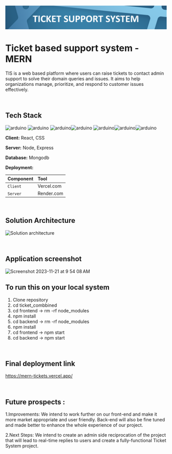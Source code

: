 
![Header](./header.png)

# Ticket based support system - MERN
 
TIS is a web based platform where users can raise tickets to contact admin support to solve their domain queries and issues. It aims to help organizations manage, prioritize, and respond to customer issues effectively. 

<br>

## Tech Stack

<img src="https://cdn.worldvectorlogo.com/logos/react-2.svg" alt="arduino" width="40" height="40"/> <img src="https://cdn.worldvectorlogo.com/logos/mongodb-icon-1.svg" alt="arduino" width="40" height="40"/> <img src="https://cdn.worldvectorlogo.com/logos/nodejs-2.svg" alt="arduino" width="40" height="40"/><img src="https://cdn.worldvectorlogo.com/logos/css-3.svg" alt="arduino" width="40" height="40"/> <img src="https://miro.medium.com/v2/resize:fit:4800/format:webp/1*XP-mZOrIqX7OsFInN2ngRQ.png" alt="arduino" width="40" height="40"/><img src="https://intellyx.com/wp-content/uploads/2019/08/Render-cloud-intellyx-BC-logo-768x402.png" alt="arduino" width="40" height="40"/><img src="https://cdn.sanity.io/images/tlf1txkp/production/a5961132c3c4791c5c2b6a38aeff177bd7282c08-1200x675.png?w=1000&h=500&fm=webp" alt="arduino" width="40" height="40"/>
 
**Client:** React, CSS   

**Server:** Node, Express 

**Database:** Mongodb

**Deployment:** 

| Component | Tool     |
| :-------- | :------- | 
| `Client`  | Vercel.com |
| `Server`  | Render.com |

<br>

## Solution Architecture

![Solution architecture](https://github.com/rulezcasa/MERN_TICKETS/assets/108048779/ac41d477-b97e-48f7-ac2b-2fb91fad7f27)

<br>

## Application screenshot


<img width="1159" alt="Screenshot 2023-11-21 at 9 54 08 AM" src="https://github.com/rulezcasa/MERN_TICKETS/assets/108048779/08c729e1-354f-46b0-ae56-2e52baaf4d9d">

<br>

## To run this on your local system

1. Clone repository
2. cd ticket_combbined
3. cd frontend -> rm -rf node_modules
4. npm install
5. cd backend -> rm -rf node_modules
6. npm install
7. cd frontend -> npm start
8. cd backend -> npm start

<br>

## Final deployment link

https://mern-tickets.vercel.app/

<br>

## Future prospects :

1.Improvements: We intend to work further on our front-end and make it more market appropriate and user friendly. Back-end will also be fine tuned and made better to enhance the whole experience of our project.

2.Next Steps: We intend to create an admin side reciprocation of the project that will lead to real-time replies to users and create a fully-functional Ticket System project.


   





